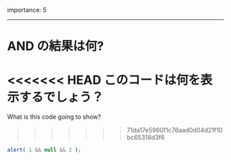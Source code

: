 importance: 5

---

# AND の結果は何?

<<<<<<< HEAD
このコードは何を表示するでしょう？
=======
What is this code going to show?
>>>>>>> 71da17e5960f1c76aad0d04d21f10bc65318d3f6

```js
alert( 1 && null && 2 );
```

